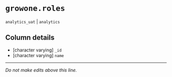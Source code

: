 # `growone.roles`
`analytics_uat` | `analytics`

## Column details
* [character varying] `_id`
* [character varying] `name`

-------------------------------------------------------------------------------
*Do not make edits above this line.*
